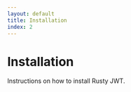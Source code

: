 ```yaml
---
layout: default
title: Installation
index: 2
---
```


# Installation
Instructions on how to install Rusty JWT.
